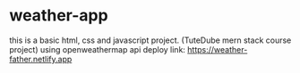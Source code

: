 # weather-app
this is a basic html, css and javascript project. (TuteDube mern stack course project) using openweathermap api
deploy link: https://weather-father.netlify.app
